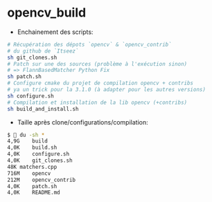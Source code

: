 # opencv_build

- Enchainement des scripts:
```bash
# Récupération des dépots `opencv` & `opencv_contrib`
# du github de `Itseez`
sh git_clones.sh
# Patch sur une des sources (problème à l'exécution sinon)
# => FlannBasedMatcher Python Fix
sh patch.sh
# Configure cmake du projet de compilation opencv + contribs
# ya un trick pour la 3.1.0 (à adapter pour les autres versions)
sh configure.sh
# Compilation et installation de la lib opencv (+contribs)
sh build_and_install.sh
```

- Taille après clone/configurations/compilation:
```bash
$  du -sh *
4,9G	build
4,0K	build.sh
4,0K	configure.sh
4,0K	git_clones.sh
48K	matchers.cpp
716M	opencv
212M	opencv_contrib
4,0K	patch.sh
4,0K	README.md
```
